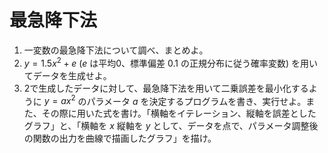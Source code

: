# 最急降下法

1. 一変数の最急降下法について調べ、まとめよ。
2. $y = 1.5x^{2} + e$ ($e$ は平均0、標準偏差 0.1 の正規分布に従う確率変数) を用いてデータを生成せよ。
3. 2で生成したデータに対して、最急降下法を用いて二乗誤差を最小化するように $y = ax^{2}$ のパラメータ $a$ を決定するプログラムを書き、実行せよ。また、その際に用いた式を書け。「横軸をイテレーション、縦軸を誤差としたグラフ」と、「横軸を $x$ 縦軸を $y$ として、データを点で、パラメータ調整後の関数の出力を曲線で描画したグラフ」を描け。
